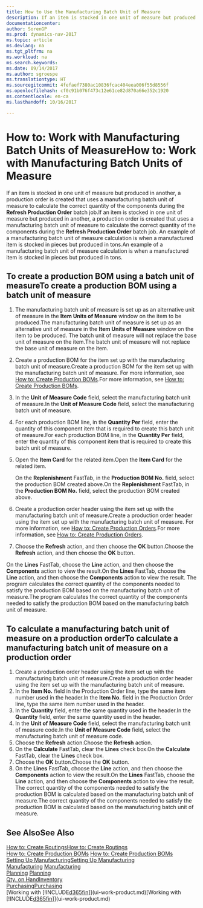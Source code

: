 ```yaml
---
title: How to Use the Manufacturing Batch Unit of Measure
description: If an item is stocked in one unit of measure but produced in another, then the production order must be use a manufacturing batch unit of measure to calculate the correct quantity of components. An example of a manufacturing batch unit of measure calculation is when a manufactured item is stocked in pieces but produced in tons.
documentationcenter: 
author: SorenGP
ms.prod: dynamics-nav-2017
ms.topic: article
ms.devlang: na
ms.tgt_pltfrm: na
ms.workload: na
ms.search.keywords: 
ms.date: 09/14/2017
ms.author: sgroespe
ms.translationtype: HT
ms.sourcegitcommit: 4fefaef7380ac10836fcac404eea006f55d8556f
ms.openlocfilehash: cf0c91b076f473c12e61ce82d870a66e352c1920
ms.contentlocale: en-ca
ms.lasthandoff: 10/16/2017

---
```

# <a name="how-to-work-with-manufacturing-batch-units-of-measure"></a><span data-ttu-id="98701-104">How to: Work with Manufacturing Batch Units of Measure</span><span class="sxs-lookup"><span data-stu-id="98701-104">How to: Work with Manufacturing Batch Units of Measure</span></span>
<span data-ttu-id="98701-105">If an item is stocked in one unit of measure but produced in another, a production order is created that uses a manufacturing batch unit of measure to calculate the correct quantity of the components during the **Refresh Production Order** batch job.</span><span class="sxs-lookup"><span data-stu-id="98701-105">If an item is stocked in one unit of measure but produced in another, a production order is created that uses a manufacturing batch unit of measure to calculate the correct quantity of the components during the **Refresh Production Order** batch job.</span></span> <span data-ttu-id="98701-106">An example of a manufacturing batch unit of measure calculation is when a manufactured item is stocked in pieces but produced in tons.</span><span class="sxs-lookup"><span data-stu-id="98701-106">An example of a manufacturing batch unit of measure calculation is when a manufactured item is stocked in pieces but produced in tons.</span></span>  

## <a name="to-create-a-production-bom-using-a-batch-unit-of-measure"></a><span data-ttu-id="98701-107">To create a production BOM using a batch unit of measure</span><span class="sxs-lookup"><span data-stu-id="98701-107">To create a production BOM using a batch unit of measure</span></span>  
1.  <span data-ttu-id="98701-108">The manufacturing batch unit of measure is set up as an alternative unit of measure in the **Item Units of Measure** window on the item to be produced.</span><span class="sxs-lookup"><span data-stu-id="98701-108">The manufacturing batch unit of measure is set up as an alternative unit of measure in the **Item Units of Measure** window on the item to be produced.</span></span> <span data-ttu-id="98701-109">The batch unit of measure will not replace the base unit of measure on the item.</span><span class="sxs-lookup"><span data-stu-id="98701-109">The batch unit of measure will not replace the base unit of measure on the item.</span></span>  
2.  <span data-ttu-id="98701-110">Create a production BOM for the item set up with the manufacturing batch unit of measure.</span><span class="sxs-lookup"><span data-stu-id="98701-110">Create a production BOM for the item set up with the manufacturing batch unit of measure.</span></span> <span data-ttu-id="98701-111">For more information, see [How to: Create Production BOMs](production-how-to-create-production-boms.md).</span><span class="sxs-lookup"><span data-stu-id="98701-111">For more information, see [How to: Create Production BOMs](production-how-to-create-production-boms.md).</span></span>  
3.  <span data-ttu-id="98701-112">In the **Unit of Measure Code** field, select the manufacturing batch unit of measure.</span><span class="sxs-lookup"><span data-stu-id="98701-112">In the **Unit of Measure Code** field, select the manufacturing batch unit of measure.</span></span>  
4.  <span data-ttu-id="98701-113">For each production BOM line, in the **Quantity Per** field, enter the quantity of this component item that is required to create this batch unit of measure.</span><span class="sxs-lookup"><span data-stu-id="98701-113">For each production BOM line, in the **Quantity Per** field, enter the quantity of this component item that is required to create this batch unit of measure.</span></span>  
5.  <span data-ttu-id="98701-114">Open the **Item Card** for the related item.</span><span class="sxs-lookup"><span data-stu-id="98701-114">Open the **Item Card** for the related item.</span></span>  

    <span data-ttu-id="98701-115">On the **Replenishment** FastTab, in the **Production BOM No.** field, select the production BOM created above.</span><span class="sxs-lookup"><span data-stu-id="98701-115">On the **Replenishment** FastTab, in the **Production BOM No.** field, select the production BOM created above.</span></span>  
6.  <span data-ttu-id="98701-116">Create a production order header using the item set up with the manufacturing batch unit of measure.</span><span class="sxs-lookup"><span data-stu-id="98701-116">Create a production order header using the item set up with the manufacturing batch unit of measure.</span></span> <span data-ttu-id="98701-117">For more information, see [How to: Create Production Orders](production-how-to-create-production-orders.md).</span><span class="sxs-lookup"><span data-stu-id="98701-117">For more information, see [How to: Create Production Orders](production-how-to-create-production-orders.md).</span></span>  
7.  <span data-ttu-id="98701-118">Choose the **Refresh** action, and then choose  the **OK** button.</span><span class="sxs-lookup"><span data-stu-id="98701-118">Choose the **Refresh** action, and then choose  the **OK** button.</span></span>  

<span data-ttu-id="98701-119">On the **Lines** FastTab, choose the **Line** action, and then choose the **Components** action to view the result.</span><span class="sxs-lookup"><span data-stu-id="98701-119">On the **Lines** FastTab, choose the **Line** action, and then choose the **Components** action to view the result.</span></span> <span data-ttu-id="98701-120">The program calculates the correct quantity of the components needed to satisfy the production BOM based on the manufacturing batch unit of measure.</span><span class="sxs-lookup"><span data-stu-id="98701-120">The program calculates the correct quantity of the components needed to satisfy the production BOM based on the manufacturing batch unit of measure.</span></span>  

## <a name="to-calculate-a-manufacturing-batch-unit-of-measure-on-a-production-order"></a><span data-ttu-id="98701-121">To calculate a manufacturing batch unit of measure on a production order</span><span class="sxs-lookup"><span data-stu-id="98701-121">To calculate a manufacturing batch unit of measure on a production order</span></span>  
1.  <span data-ttu-id="98701-122">Create a production order header using the item set up with the manufacturing batch unit of measure.</span><span class="sxs-lookup"><span data-stu-id="98701-122">Create a production order header using the item set up with the manufacturing batch unit of measure.</span></span>  
2.  <span data-ttu-id="98701-123">In the **Item No.** field in the Production Order line, type the same item number used in the header.</span><span class="sxs-lookup"><span data-stu-id="98701-123">In the **Item No.** field in the Production Order line, type the same item number used in the header.</span></span>  
3.  <span data-ttu-id="98701-124">In the **Quantity** field, enter the same quantity used in the header.</span><span class="sxs-lookup"><span data-stu-id="98701-124">In the **Quantity** field, enter the same quantity used in the header.</span></span>  
4.  <span data-ttu-id="98701-125">In the **Unit of Measure Code** field, select the manufacturing batch unit of measure code.</span><span class="sxs-lookup"><span data-stu-id="98701-125">In the **Unit of Measure Code** field, select the manufacturing batch unit of measure code.</span></span>  
5.  <span data-ttu-id="98701-126">Choose the **Refresh** action.</span><span class="sxs-lookup"><span data-stu-id="98701-126">Choose the **Refresh** action.</span></span>
6.  <span data-ttu-id="98701-127">On the **Calculate** FastTab, clear the **Lines** check box.</span><span class="sxs-lookup"><span data-stu-id="98701-127">On the **Calculate** FastTab, clear the **Lines** check box.</span></span>  
7.  <span data-ttu-id="98701-128">Choose the **OK** button.</span><span class="sxs-lookup"><span data-stu-id="98701-128">Choose the **OK** button.</span></span>  
8.  <span data-ttu-id="98701-129">On the **Lines** FastTab, choose the **Line** action, and then choose the **Components** action to view the result.</span><span class="sxs-lookup"><span data-stu-id="98701-129">On the **Lines** FastTab, choose the **Line** action, and then choose the **Components** action to view the result.</span></span> <span data-ttu-id="98701-130">The correct quantity of the components needed to satisfy the production BOM is calculated based on the manufacturing batch unit of measure.</span><span class="sxs-lookup"><span data-stu-id="98701-130">The correct quantity of the components needed to satisfy the production BOM is calculated based on the manufacturing batch unit of measure.</span></span>  

## <a name="see-also"></a><span data-ttu-id="98701-131">See Also</span><span class="sxs-lookup"><span data-stu-id="98701-131">See Also</span></span>  
[<span data-ttu-id="98701-132">How to: Create Routings</span><span class="sxs-lookup"><span data-stu-id="98701-132">How to: Create Routings</span></span>](production-how-to-create-routings.md)  
<span data-ttu-id="98701-133">[How to: Create Production BOMs](production-how-to-create-production-boms.md)   </span><span class="sxs-lookup"><span data-stu-id="98701-133">[How to: Create Production BOMs](production-how-to-create-production-boms.md)   </span></span>  
[<span data-ttu-id="98701-134">Setting Up Manufacturing</span><span class="sxs-lookup"><span data-stu-id="98701-134">Setting Up Manufacturing</span></span>](production-configure-production-processes.md)  
<span data-ttu-id="98701-135">[Manufacturing](production-manage-manufacturing.md)  </span><span class="sxs-lookup"><span data-stu-id="98701-135">[Manufacturing](production-manage-manufacturing.md)  </span></span>  
<span data-ttu-id="98701-136">[Planning](production-planning.md) </span><span class="sxs-lookup"><span data-stu-id="98701-136">[Planning](production-planning.md) </span></span>  
[<span data-ttu-id="98701-137">Qty. on Hand</span><span class="sxs-lookup"><span data-stu-id="98701-137">Inventory</span></span>](inventory-manage-inventory.md)  
[<span data-ttu-id="98701-138">Purchasing</span><span class="sxs-lookup"><span data-stu-id="98701-138">Purchasing</span></span>](purchasing-manage-purchasing.md)  
<span data-ttu-id="98701-139">[Working with [!INCLUDE[d365fin](includes/d365fin_md.md)]](ui-work-product.md)</span><span class="sxs-lookup"><span data-stu-id="98701-139">[Working with [!INCLUDE[d365fin](includes/d365fin_md.md)]](ui-work-product.md)</span></span>  

